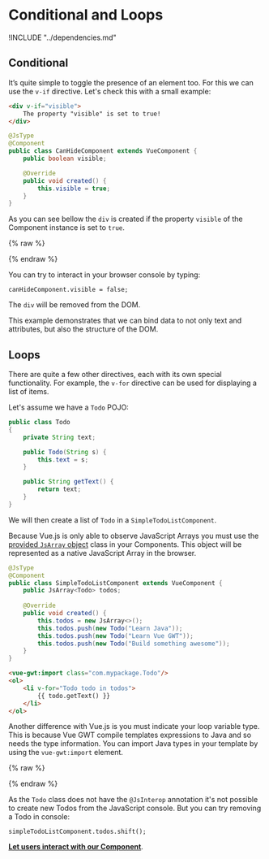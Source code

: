 # Conditional and Loops

!INCLUDE "../dependencies.md"

## Conditional

It’s quite simple to toggle the presence of an element too.
For this we can use the `v-if` directive.
Let's check this with a small example:

```html
<div v-if="visible">
    The property "visible" is set to true!
</div>
```

```java
@JsType
@Component
public class CanHideComponent extends VueComponent {
    public boolean visible;

    @Override
    public void created() {
        this.visible = true;
    }
}
```

As you can see bellow the `div` is created if the property `visible` of the Component instance is set to `true`.

{% raw %}
<p class="example-container" data-name="canHideComponent">
    <span id="canHideComponent"></span>
</p>
{% endraw %}

You can try to interact in your browser console by typing:
```
canHideComponent.visible = false;
```
The `div` will be removed from the DOM.

This example demonstrates that we can bind data to not only text and attributes, but also the structure of the DOM.

## Loops

There are quite a few other directives, each with its own special functionality.
For example, the `v-for` directive can be used for displaying a list of items.

Let's assume we have a `Todo` POJO:
```java
public class Todo
{
    private String text;

    public Todo(String s) {
        this.text = s;
    }

    public String getText() {
        return text;
    }
}
```

We will then create a list of `Todo` in a `SimpleTodoListComponent`.

Because Vue.js is only able to observe JavaScript Arrays you must use the [provided `JsArray` object](../js-interop/js-array.md) class in your Components.
This object will be represented as a native JavaScript Array in the browser.

```java
@JsType
@Component
public class SimpleTodoListComponent extends VueComponent {
    public JsArray<Todo> todos;
    
    @Override
    public void created() {
        this.todos = new JsArray<>();
        this.todos.push(new Todo("Learn Java"));
        this.todos.push(new Todo("Learn Vue GWT"));
        this.todos.push(new Todo("Build something awesome"));
    }
}
```

```html
<vue-gwt:import class="com.mypackage.Todo"/>
<ol>
    <li v-for="Todo todo in todos">
        {{ todo.getText() }}
    </li>
</ol>
```

Another difference with Vue.js is you must indicate your loop variable type.
This is because Vue GWT compile templates expressions to Java and so needs the type information.
You can import Java types in your template by using the `vue-gwt:import` element.

{% raw %}
<p class="example-container" data-name="simpleTodoListComponent">
    <span id="simpleTodoListComponent"></span>
</p>
{% endraw %}

As the `Todo` class does not have the `@JsInterop` annotation it's not possible to create new Todos from the JavaScript console.
But you can try removing a Todo in console:
```
simpleTodoListComponent.todos.shift();
```

**[Let users interact with our Component](./handling-user-input.md)**.